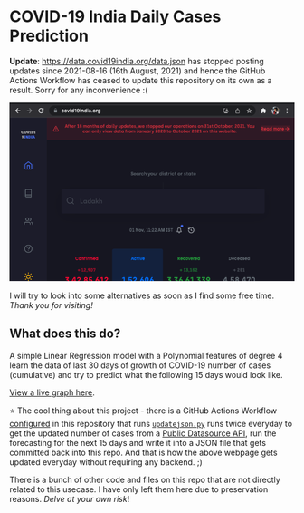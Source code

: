 # COVID-19 India Daily Cases Prediction
**Update**: https://data.covid19india.org/data.json has stopped posting updates since 2021-08-16 (16th August, 2021) and hence the GitHub Actions Workflow has ceased to update this repository on its own as a result. Sorry for any inconvenience :(  

![covid19india.org](miscellaneous/covid19india-endofservice.png "COVID19India.org End of Service Screenshot")
  
I will try to look into some alternatives as soon as I find some free time. *Thank you for visiting!*

## What does this do?
A simple Linear Regression model with a Polynomial features of degree 4 learn the data of last 30 days of growth of COVID-19 number of cases (cumulative) and try to predict what the following 15 days would look like.  
  
[View a live graph here](https://araon.github.io/Covid19-Dasboard/).  
  
⭐ The cool thing about this project - there is a GitHub Actions Workflow [configured](https://github.com/rajdeep-biswas/covid19-prediction/blob/master/.github/workflows/python-run.yaml)  in this repository that runs [`updatejson.py`](https://github.com/rajdeep-biswas/covid19-prediction/blob/master/pyfiles/updatejson.py) runs twice everyday to get the updated number of cases from a [Public Datasource API](https://data.covid19india.org/data.json), run the forecasting for the next 15 days and write it into a JSON file that gets committed back into this repo. And that is how the above webpage gets updated everyday without requiring any backend. ;)  
  
There is a bunch of other code and files on this repo that are not directly related to this usecase. I have only left them here due to preservation reasons. *Delve at your own risk*!
